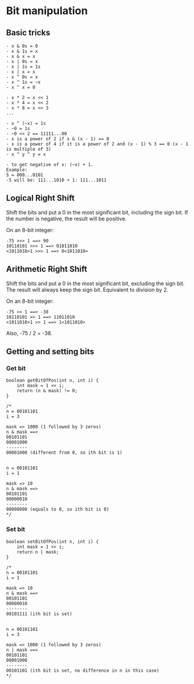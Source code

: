 # Bit manipulation


## Basic tricks
```
- x & 0s = 0
- x & 1s = x
- x & x = x
- x | 0s = x
- x | 1s = 1s
- x | x = x
- x ^ 0s = x
- x ^ 1s = ~x
- x ^ x = 0

- x * 2 = x << 1
- x * 4 = x << 2
- x * 8 = x << 3
...

- x ^ (~x) = 1s
- ~0 = 1s
- ~0 << 2 == 11111...00
- x is a power of 2 if x & (x - 1) == 0
- x is a power of 4 if it is a power of 2 and (x - 1) % 3 == 0 (x - 1 is multiple of 3)
- x ^ y ^ y = x

- to get negative of x: (~x) + 1. 
Example: 
5 = 000...0101
-5 will be: 111...1010 + 1: 111...1011
```

## Logical Right Shift

Shift the bits and put a 0 in the most significant bit, including the sign bit. If the number is negative, the result will be positive.

On an 8-bit integer:
```
-75 >>> 1 ==> 90
10110101 >>> 1 ==> 01011010
<1011010>1 >>> 1 ==> 0<1011010>
```

## Arithmetic Right Shift

Shift the bits and put a 0 in the most significant bit, excluding the sign bit. The result will always keep the sign bit. Equivalent to division by 2.

On an 8-bit integer:
```
-75 >> 1 ==> -38
10110101 >> 1 ==> 11011010
<1011010>1 >> 1 ==> 1<1011010>
```

Also, -75 / 2 = -38.

## Getting and setting bits

### Get bit
```
boolean getBitOfPos(int n, int i) {
    int mask = 1 << i;
    return (n & mask) != 0;
}

/*
n = 00101101
i = 3

mask => 1000 (1 followed by 3 zeros)
n & mask ==>
00101101
00001000
--------
00001000 (different from 0, so ith bit is 1)


n = 00101101
i = 1

mask => 10
n & mask ==>
00101101
00000010
--------
00000000 (equals to 0, so ith bit is 0)
*/
```

### Set bit
```
boolean setBitOfPos(int n, int i) {
    int mask = 1 << i;
    return n | mask;
}

/*
n = 00101101
i = 1

mask => 10
n & mask ==>
00101101
00000010
--------
00101111 (ith bit is set)


n = 00101101
i = 3

mask => 1000 (1 followed by 3 zeros)
n | mask ==>
00101101
00001000
--------
00101101 (ith bit is set, no difference in n in this case)
*/
``````